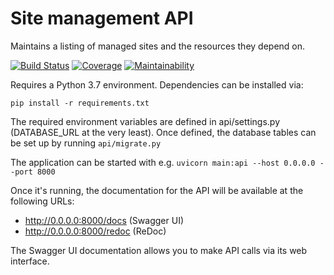# Site management API
Maintains a listing of managed sites and the resources they depend on.

[![Build Status](https://travis-ci.com/bluebirdio/samey-sites.svg?branch=master)](https://travis-ci.com/bluebirdio/samey-sites)
[![Coverage](https://img.shields.io/codecov/c/github/bluebirdio/samey-sites)](https://codecov.io/gh/bluebirdio/samey-sites)
[![Maintainability](https://api.codeclimate.com/v1/badges/b67737a1b443478905ca/maintainability)](https://codeclimate.com/github/bluebirdio/samey-sites/maintainability)

Requires a Python 3.7 environment. Dependencies can be installed via:

`pip install -r requirements.txt`

The required environment variables are defined in api/settings.py (DATABASE_URL at the very least). Once defined, the
database tables can be set up by running `api/migrate.py`

The application can be started with e.g. `uvicorn main:api --host 0.0.0.0 --port 8000`

Once it's running, the documentation for the API will be available at the following URLs:

* http://0.0.0.0:8000/docs (Swagger UI)
* http://0.0.0.0:8000/redoc (ReDoc)

The Swagger UI documentation allows you to make API calls via its web interface.
